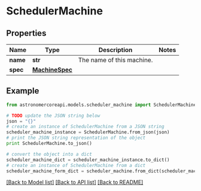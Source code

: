 # SchedulerMachine


## Properties
Name | Type | Description | Notes
------------ | ------------- | ------------- | -------------
**name** | **str** | The name of this machine. | 
**spec** | [**MachineSpec**](MachineSpec.md) |  | 

## Example

```python
from astronomercoreapi.models.scheduler_machine import SchedulerMachine

# TODO update the JSON string below
json = "{}"
# create an instance of SchedulerMachine from a JSON string
scheduler_machine_instance = SchedulerMachine.from_json(json)
# print the JSON string representation of the object
print SchedulerMachine.to_json()

# convert the object into a dict
scheduler_machine_dict = scheduler_machine_instance.to_dict()
# create an instance of SchedulerMachine from a dict
scheduler_machine_form_dict = scheduler_machine.from_dict(scheduler_machine_dict)
```
[[Back to Model list]](../README.md#documentation-for-models) [[Back to API list]](../README.md#documentation-for-api-endpoints) [[Back to README]](../README.md)


